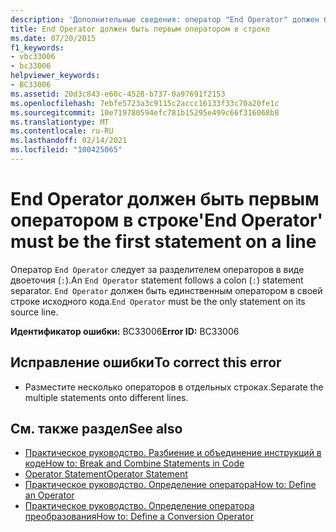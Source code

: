 ```yaml
---
description: 'Дополнительные сведения: оператор "End Operator" должен быть первым оператором в строке'
title: End Operator должен быть первым оператором в строке
ms.date: 07/20/2015
f1_keywords:
- vbc33006
- bc33006
helpviewer_keywords:
- BC33006
ms.assetid: 20d3c843-e60c-4528-b737-0a97691f2153
ms.openlocfilehash: 7ebfe5723a3c9115c2accc16133f33c70a20fe1c
ms.sourcegitcommit: 10e719780594efc781b15295e499c66f316068b8
ms.translationtype: MT
ms.contentlocale: ru-RU
ms.lasthandoff: 02/14/2021
ms.locfileid: "100425065"
---
```

# <a name="end-operator-must-be-the-first-statement-on-a-line"></a><span data-ttu-id="7f3b4-103">End Operator должен быть первым оператором в строке</span><span class="sxs-lookup"><span data-stu-id="7f3b4-103">'End Operator' must be the first statement on a line</span></span>

<span data-ttu-id="7f3b4-104">Оператор `End Operator` следует за разделителем операторов в виде двоеточия (`:`).</span><span class="sxs-lookup"><span data-stu-id="7f3b4-104">An `End Operator` statement follows a colon (`:`) statement separator.</span></span> <span data-ttu-id="7f3b4-105">`End Operator` должен быть единственным оператором в своей строке исходного кода.</span><span class="sxs-lookup"><span data-stu-id="7f3b4-105">`End Operator` must be the only statement on its source line.</span></span>  
  
 <span data-ttu-id="7f3b4-106">**Идентификатор ошибки:** BC33006</span><span class="sxs-lookup"><span data-stu-id="7f3b4-106">**Error ID:** BC33006</span></span>  
  
## <a name="to-correct-this-error"></a><span data-ttu-id="7f3b4-107">Исправление ошибки</span><span class="sxs-lookup"><span data-stu-id="7f3b4-107">To correct this error</span></span>  
  
- <span data-ttu-id="7f3b4-108">Разместите несколько операторов в отдельных строках.</span><span class="sxs-lookup"><span data-stu-id="7f3b4-108">Separate the multiple statements onto different lines.</span></span>  
  
## <a name="see-also"></a><span data-ttu-id="7f3b4-109">См. также раздел</span><span class="sxs-lookup"><span data-stu-id="7f3b4-109">See also</span></span>

- [<span data-ttu-id="7f3b4-110">Практическое руководство. Разбиение и объединение инструкций в коде</span><span class="sxs-lookup"><span data-stu-id="7f3b4-110">How to: Break and Combine Statements in Code</span></span>](../programming-guide/program-structure/how-to-break-and-combine-statements-in-code.md)
- [<span data-ttu-id="7f3b4-111">Operator Statement</span><span class="sxs-lookup"><span data-stu-id="7f3b4-111">Operator Statement</span></span>](../language-reference/statements/operator-statement.md)
- [<span data-ttu-id="7f3b4-112">Практическое руководство. Определение оператора</span><span class="sxs-lookup"><span data-stu-id="7f3b4-112">How to: Define an Operator</span></span>](../programming-guide/language-features/procedures/how-to-define-an-operator.md)
- [<span data-ttu-id="7f3b4-113">Практическое руководство. Определение оператора преобразования</span><span class="sxs-lookup"><span data-stu-id="7f3b4-113">How to: Define a Conversion Operator</span></span>](../programming-guide/language-features/procedures/how-to-define-a-conversion-operator.md)
